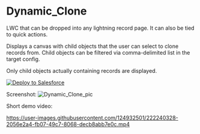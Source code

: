 # Dynamic_Clone
LWC that can be dropped into any lightning record page. It can also be tied to quick actions.

Displays a canvas with child objects that the user can select to clone records from. 
Child objects can be filtered via comma-delimited list in the target config.

Only child objects actually containing records are displayed.

<a href="https://githubsfdeploy.herokuapp.com/app/githubdeploy/kevina-code/Dynamic_Clone_LWC?ref=master">
  <img src="https://raw.githubusercontent.com/afawcett/githubsfdeploy/master/src/main/webapp/resources/img/deploy.png" alt="Deploy to Salesforce" />
</a>

Screenshot:
![Dynamic_Clone_pic](https://user-images.githubusercontent.com/124932501/222239278-12d5b562-4745-43d7-a738-421eba64695d.png)

Short demo video:

https://user-images.githubusercontent.com/124932501/222240328-2056e2a4-fb07-49c7-8068-decb8abb7e0c.mp4
